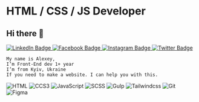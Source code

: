 # HTML / CSS / JS Developer

## Hi there 👋

<div id="badges">
  <a href="https://www.linkedin.com/in/alexey-buglak-21776b241/">
    <img src="https://img.shields.io/badge/LinkedIn-blue?style=for-the-badge&logo=linkedin&logoColor=white" alt="LinkedIn Badge"/>
  </a>
  <a href="https://www.facebook.com/alex.buglak.9">
    <img src="https://img.shields.io/badge/Facebook-blue?style=for-the-badge&logo=Facebook&logoColor=white" alt="Facebook Badge"/>
  </a>
  <a href="https://www.instagram.com/alexeybuglak/">
    <img src="https://img.shields.io/badge/Instaram-ff35b6?style=for-the-badge&logo=Instagram&logoColor=white" alt="Instagram Badge"/>
  </a>
  <a href="your-twitter-URL">
    <img src="https://img.shields.io/badge/Twitter-blue?style=for-the-badge&logo=twitter&logoColor=white" alt="Twitter Badge"/>
  </a>

</div>


    My name is Alexey, 
    I’m Front-End dev 1+ year
    I’m from Kyiv, Ukraine
    If you need to make a website. I can help you with this.


![HTML](https://img.shields.io/badge/-HTML-090909?style=for-the-badge&logo=HTML5) ![CCS3](https://img.shields.io/badge/-CSS3-090909?style=for-the-badge&logo=CSS3&logoColor=2e87ee) ![JavaScript](https://img.shields.io/badge/-JavaScript-090909?style=for-the-badge&logo=JavaScript) ![SCSS](https://img.shields.io/badge/-SCSS-090909?style=for-the-badge&logo=SASS) ![Gulp](https://img.shields.io/badge/-GULP-090909?style=for-the-badge&logo=GULP) ![Tailwindcss](https://img.shields.io/badge/-Tailwindcss-090909?style=for-the-badge&logo=Tailwindcss)  ![Git](https://img.shields.io/badge/-Git-090909?style=for-the-badge&logo=Git) ![Figma](https://img.shields.io/badge/-Figma-090909?style=for-the-badge&logo=Figma)


